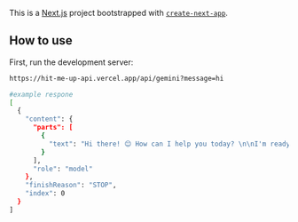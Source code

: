 This is a [Next.js](https://nextjs.org) project bootstrapped with [`create-next-app`](https://nextjs.org/docs/app/api-reference/cli/create-next-app).

## How to use

First, run the development server:

```bash
https://hit-me-up-api.vercel.app/api/gemini?message=hi

#example respone
[
  {
    "content": {
      "parts": [
        {
          "text": "Hi there! 😊 How can I help you today? \n\nI'm ready to chat, answer questions, generate creative content, or just be a digital companion.  Let me know what's on your mind!\n\n\n\n"
        }
      ],
      "role": "model"
    },
    "finishReason": "STOP",
    "index": 0
  }
]
```
